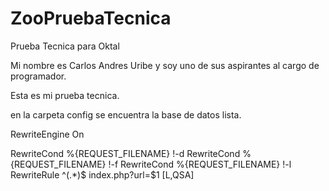 # ZooPruebaTecnica
Prueba Tecnica para Oktal

Mi nombre es Carlos Andres Uribe y soy uno de sus aspirantes al cargo de programador.

Esta es mi prueba tecnica.

en la carpeta config se encuentra la base de datos lista.


RewriteEngine On

RewriteCond %{REQUEST_FILENAME} !-d
RewriteCond %{REQUEST_FILENAME} !-f
RewriteCond %{REQUEST_FILENAME} !-l
RewriteRule ^(.*)$ index.php?url=$1 [L,QSA]